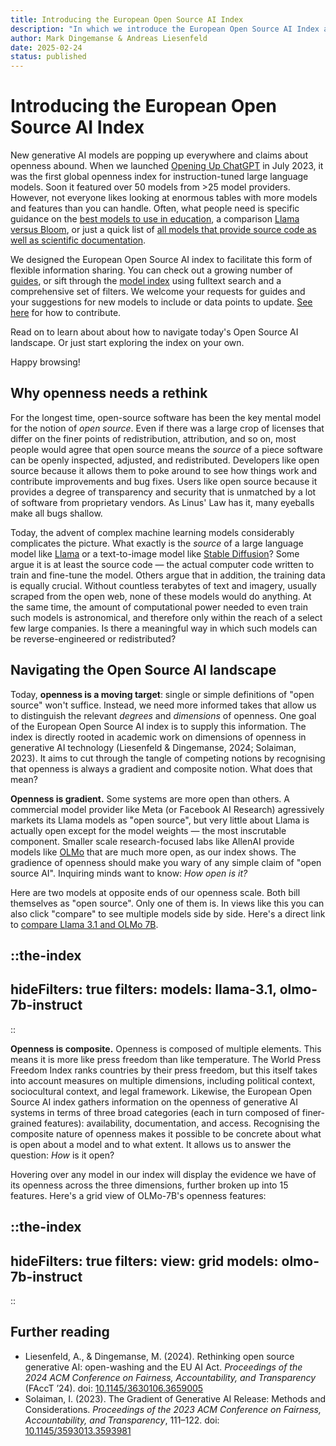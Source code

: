```yaml
--- 
title: Introducing the European Open Source AI Index
description: "In which we introduce the European Open Source AI Index and explain how to follow a moving target"
author: Mark Dingemanse & Andreas Liesenfeld
date: 2025-02-24
status: published
---
```


# Introducing the European Open Source AI Index
<author :author="author"></author>

New generative AI models are popping up everywhere and claims about openness abound. When we launched [Opening Up ChatGPT](https://opening-up-chatgpt.github.io/) in July 2023, it was the first global openness index for instruction-tuned large language models. Soon it featured over 50 models from >25 model providers. However, not everyone likes looking at enormous tables with more models and features than you can handle. Often, what people need is specific guidance on the [best models to use in education](https://www.osai-index.eu/guides/open-llms-education), a comparison [Llama versus Bloom](https://www.osai-index.eu/guides/llama-vs-bloom-openness), or just a quick list of [all models that provide source code as well as scientific documentation](https://www.osai-index.eu/the-index?type=text&preprint=1&trainingcode=1).

We designed the European Open Source AI index to facilitate this form of flexible information sharing. You can check out a growing number of [guides](https://www.osai-index.eu/#guides), or sift through the [model index](https://www.osai-index.eu/the-index) using fulltext search and a comprehensive set of filters. We welcome your requests for guides and your suggestions for new models to include or data points to update. [See here](https://www.osai-index.eu/contribute) for how to contribute.

Read on to learn about about how to navigate today's Open Source AI landscape. Or just start exploring the index on your own. 

Happy browsing!

## Why openness needs a rethink

For the longest time, open-source software has been the key mental model for the notion of _open source_. Even if there was a large crop of licenses that differ on the finer points of redistribution, attribution, and so on, most people would agree that open source means the _source_ of a piece software can be openly inspected, adjusted, and redistributed. Developers like open source because it allows them to poke around to see how things work and contribute improvements and bug fixes. Users like open source because it provides a degree of transparency and security that is unmatched by a lot of software from proprietary vendors. As Linus' Law has it, many eyeballs make all bugs shallow.

Today, the advent of complex machine learning models considerably complicates the picture. What exactly is the _source_ of a large language model like [Llama](https://www.osai-index.eu/model/llama-3.1) or a text-to-image model like [Stable Diffusion](https://www.osai-index.eu/model/stable-diffusion)? Some argue it is at least the source code — the actual computer code written to train and fine-tune the model. Others argue that in addition, the training data is equally crucial. Without countless terabytes of text and imagery, usually scraped from the open web, none of these models would do anything. At the same time, the amount of computational power needed to even train such models is astronomical, and therefore only within the reach of a select few large companies. Is there a meaningful way in which such models can be reverse-engineered or redistributed?

## Navigating the Open Source AI landscape

Today, **openness is a moving target**: single or simple definitions of "open source" won't suffice. Instead, we need more informed takes that allow us to distinguish the relevant _degrees_ and _dimensions_ of openness. One goal of the European Open Source AI index is to supply this information. The index is directly rooted in academic work on dimensions of openness in generative AI technology (Liesenfeld & Dingemanse, 2024; Solaiman, 2023). It aims to cut through the tangle of competing notions by recognising that openness is always a gradient and composite notion. What does that mean?

**Openness is gradient.** Some systems are more open than others. A commercial model provider like Meta (or Facebook AI Research) agressively markets its Llama models as "open source", but very little about Llama is actually open except for the model weights — the most inscrutable component. Smaller scale research-focused labs like AllenAI provide models like [OLMo](https://www.osai-index.eu/model/olmo-7b-instruct) that are much more open, as our index shows. The gradience of openness should make you wary of any simple claim of "open source AI". Inquiring minds want to know: _How open is it?_ 

Here are two models at opposite ends of our openness scale. Both bill themselves as "open source". Only one of them is. In views like this you can also click "compare" to see multiple models side by side. Here's a direct link to [compare Llama 3.1 and OLMo 7B](https://www.osai-index.eu/compare?models=olmo-7b-instruct,llama-3.1). 

::the-index
---
hideFilters: true
filters: 
  models: llama-3.1, olmo-7b-instruct
---
::

**Openness is composite.** Openness is composed of multiple elements. This means it is more like press freedom than like temperature. The World Press Freedom Index ranks countries by their press freedom, but this itself takes into account measures on multiple dimensions, including political context, sociocultural context, and legal framework. Likewise, the European Open Source AI index gathers information on the openness of generative AI systems in terms of three broad categories (each in turn composed of finer-grained features): availability, documentation, and access. Recognising the composite nature of openness makes it possible to be concrete about what is open about a model and to what extent. It allows us to answer the question: _How_ is it open?

Hovering over any model in our index will display the evidence we have of its openness across the three dimensions, further broken up into 15 features. Here's a grid view of OLMo-7B's openness features:

::the-index
---
hideFilters: true
filters: 
  view: grid
  models: olmo-7b-instruct
---
::

## Further reading

- Liesenfeld, A., & Dingemanse, M. (2024). Rethinking open source generative AI: open-washing and the EU AI Act. _Proceedings of the 2024 ACM Conference on Fairness, Accountability, and Transparency_ (FAccT ’24). doi: [10.1145/3630106.3659005](https://dl.acm.org/doi/10.1145/3630106.3659005) 
- Solaiman, I. (2023). The Gradient of Generative AI Release: Methods and Considerations. _Proceedings of the 2023 ACM Conference on Fairness, Accountability, and Transparency_, 111–122. doi: [10.1145/3593013.3593981](https://doi.org/10.1145/3593013.3593981)
